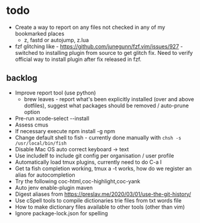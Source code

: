 # todo

- Create a way to report on any files not checked in any of my bookmarked places
  - z, fastd or autojump, z.lua
- fzf glitching like - https://github.com/junegunn/fzf.vim/issues/927 - switched
  to installing plugin from source to get glitch fix. Need to verify official
  way to install plugin after fix released in fzf.

## backlog

- Improve report tool (use python)
  - brew leaves - report what's been explicitly installed (over and above
    dotfiles), suggest what packages should be removed / auto-prune option
- Pre-run xcode-select --install
- Assess cmus
- If necessary execute npm install -g npm
- Change default shell to fish - currently done manually with
  `chsh -s /usr/local/bin/fish`
- Disable Mac OS auto correct keyboard -> text
- Use includeIf to include git config per organisation / user profile
- Automatically load tmux plugins, currently need to do C-a I
- Get ta fish completion working, tmux a -t works, how do we register an alias
  for autocompletion
- Try the following coc-html,coc-highlight,coc-yank
- Auto jenv enable-plugin maven
- Digest aliases from https://preslav.me/2020/03/01/use-the-git-history/
- Use cSpell tools to compile dictionaries trie files from txt words file
- How to make dictionary files available to other tools (other than vim)
- Ignore package-lock.json for spelling
